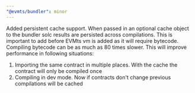 ```yaml
---
"@evmts/bundler": minor
---
```


Added persistent cache support. When passed in an optional cache object to the bundler solc results are persisted across compilations. This is important to add before EVMts vm is added as it will require bytecode. Compiling bytecode can be as much as 80 times slower. This will improve performance in following situations:

1. Importing the same contract in multiple places. With the cache the contract will only be compiled once
2. Compiling in dev mode. Now if contracts don't change previous compilations will be cached
